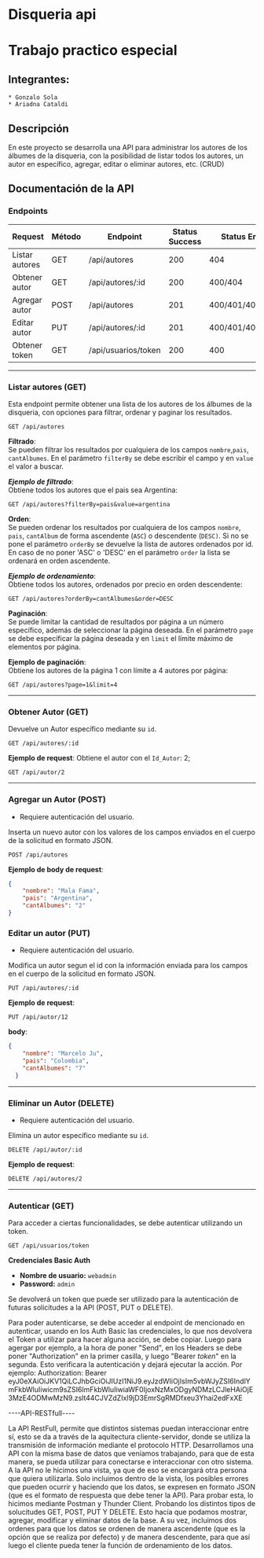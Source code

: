 # Disqueria api

# Trabajo practico especial

## Integrantes:
    * Gonzalo Sola
    * Ariadna Cataldi

## Descripción

En este proyecto se desarrolla una API para administrar los autores de los álbumes de la disqueria, con la posibilidad de listar todos los autores, un autor en específico, agregar, editar o eliminar autores, etc. (CRUD)



## Documentación de la API

### Endpoints 
|       Request         | Método |      Endpoint        | Status Success |  Status Error    |
|-----------------------|--------|----------------------|----------------|------------------|
| Listar autores        |  GET   | /api/autores         |       200      |  404             |
| Obtener autor         |  GET   | /api/autores/:id     |       200      |  400/404         |
| Agregar autor         |  POST  | /api/autores         |       201      |  400/401/404/500 |
| Editar autor          |  PUT   | /api/autores/:id     |       201      |  400/401/404     |
| Obtener token         |  GET   | /api/usuarios/token  |       200      |  400             |

---

### Listar autores (GET)

Esta endpoint permite obtener una lista de los autores de los álbumes de la disqueria, con opciones para filtrar, ordenar y paginar los resultados.

```http
GET /api/autores
```

**Filtrado**:  
Se pueden filtrar los resultados por cualquiera de los campos `nombre`,`pais`, `cantAlbumes`. En el parámetro `filterBy` se debe escribir el campo y en `value` el valor a buscar.

***Ejemplo de filtrado***:  
Obtiene todos los autores que el pais sea Argentina:
```http
GET /api/autores?filterBy=pais&value=argentina
 ```

**Orden**:  
Se pueden ordenar los resultados por cualquiera de los campos `nombre`, `pais`, `cantAlbum` de forma ascendente (`ASC`) o descendente (`DESC)`. Si no se pone el parámetro `orderBy` se devuelve la lista de autores ordenados por id. En caso de no poner 'ASC' o 'DESC' en el parámetro `order` la lista se ordenará en orden ascendente. 
  
***Ejemplo de ordenamiento***:  
Obtiene todos los autores, ordenados por precio en orden descendente:
  ```http
  GET /api/autores?orderBy=cantAlbumes&order=DESC
  ```


**Paginación**:  
Se puede limitar la cantidad de resultados por página a un número específico, además de seleccionar la página deseada. En el parámetro `page` se debe especificar la página deseada y en `limit` el límite máximo de elementos por página.

**Ejemplo de paginación**:  
Obtiene los autores de la página 1 con límite a 4 autores por página:
```http
GET /api/autores?page=1&limit=4
```

---

### Obtener Autor (GET)

Devuelve un Autor específico mediante su `id`.

```http
GET /api/autores/:id
```
**Ejemplo de request**:
Obtiene el autor con el `Id_Autor`: 2;
```http
GET /api/autor/2
```

---

### Agregar un Autor (POST)

* Requiere autenticación del usuario.

Inserta un nuevo autor con los valores de los campos enviados en el cuerpo de la solicitud en formato JSON. 

```http
POST /api/autores
```

**Ejemplo de body de request**:


```json
{
    "nombre": "Mala Fama",
    "pais": "Argentina",
    "cantAlbumes": "2"
}
```


### Editar un autor (PUT)
* Requiere autenticación del usuario.

Modifica un autor segun el id con la información enviada para los campos en el cuerpo de la solicitud en formato JSON.
```http
PUT /api/autores/:id
```

**Ejemplo de request**:
```http
PUT /api/autor/12
```
**body**:
```json
{
    "nombre": "Marcelo Ju",
    "pais": "Colombia",
    "cantAlbumes": "7"
  }
```

---

### Eliminar un Autor (DELETE)
* Requiere autenticación del usuario.

Elimina un autor específico mediante su `id`.
```http
DELETE /api/autor/:id
```

**Ejemplo de request**:
```http
DELETE /api/autores/2
```

---

### Autenticar (GET)

Para acceder a ciertas funcionalidades, se debe autenticar utilizando un token.
```http
GET /api/usuarios/token
```

**Credenciales Basic Auth**

- **Nombre de usuario:** `webadmin`
- **Password:** `admin`

Se devolverá un token que puede ser utilizado para la autenticación de futuras solicitudes a la API (POST, PUT o DELETE).

Para poder autenticarse, se debe acceder al endpoint de mencionado en autenticar, usando en los Auth Basic las credenciales, lo que nos devolvera el Token a utilizar para hacer alguna acción, se debe copiar.
Luego para agergar por ejemplo, a la hora de poner "Send", en los Headers se debe poner "Authorization" en la primer casilla, y luego "Bearer *token*" en la segunda. Esto verificara la autenticación y dejará ejecutar la acción.
Por ejemplo:
Authorization: Bearer eyJ0eXAiOiJKV1QiLCJhbGciOiJIUzI1NiJ9.eyJzdWIiOjIsIm5vbWJyZSI6IndlYmFkbWluIiwicm9sZSI6ImFkbWluIiwiaWF0IjoxNzMxODgyNDMzLCJleHAiOjE3MzE4ODMwMzN9.zslt44CJVZdZIxI9jD3EmrSgRMDfxeu3Yhai2edFxXE



----API-RESTfull----

La API RestFull, permite que distintos sistemas puedan interaccionar entre sí, esto se da a través de la aquitectura cliente-servidor, donde se utiliza la transmisión de información mediante el protocolo HTTP. 
Desarrollamos una API con la misma base de datos que veníamos trabajando, para que de esta manera, se pueda utilizar para conectarse e interaccionar con otro sistema. 
A la API no le hicimos una vista, ya que de eso se encargará otra persona que quiera utilizarla. Solo incluimos dentro de la vista, los posibles errores que pueden ocurrir y haciendo que los datos, se expresen en formato JSON (que es el formato de respuesta que debe tener la API). 
Para probar esta, lo hicimos mediante Postman y Thunder Client. Probando los distintos tipos de solucitudes GET, POST, PUT Y DELETE. Esto hacía que podamos mostrar, agregar, modificar y eliminar datos de la base.
A su vez, incluimos dos ordenes para que los datos se ordenen de manera ascendente (que es la opción que se realiza por defecto) y de manera descendente, para que así luego el cliente pueda tener la función de ordenamiento de los datos. 




